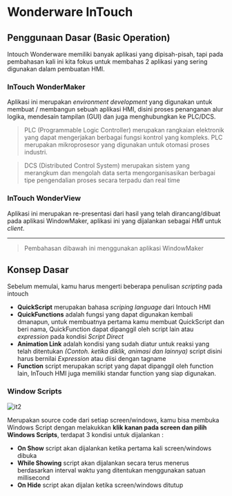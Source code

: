 # Wonderware InTouch

## Penggunaan Dasar (Basic Operation)

Intouch Wonderware memiliki banyak aplikasi yang dipisah-pisah, tapi pada pembahasan kali ini kita fokus untuk membahas 2 aplikasi yang sering digunakan dalam pembuatan HMI.


### InTouch WonderMaker
Aplikasi ini merupakan _environment development_ yang digunakan untuk membuat / membangun sebuah aplikasi HMI, disini proses penanganan alur logika, mendesain tampilan (GUI) dan juga menghubungkan ke PLC/DCS.

> PLC (Programmable Logic Controller) merupakan rangkaian elektronik yang dapat mengerjakan berbagai fungsi kontrol yang kompleks. PLC merupakan mikroprosesor yang digunakan untuk otomasi proses industri.

> DCS (Distributed Control System) merupakan sistem yang merangkum dan mengolah data serta mengorganisasikan berbagai tipe pengendalian proses secara terpadu dan real time

### InTouch WonderView
Aplikasi ini merupakan re-presentasi dari hasil yang telah dirancang/dibuat pada aplikasi WindowMaker, aplikasi ini yang dijalankan sebagai _HMI_ untuk _client_.

<hr>

> Pembahasan dibawah ini menggunakan aplikasi WindowMaker

## Konsep Dasar
Sebelum memulai, kamu harus mengerti beberapa penulisan _scripting_ pada intouch
- **QuickScript** merupakan bahasa _scriping language_ dari Intouch HMI
- **QuickFunctions** adalah fungsi yang dapat digunakan kembali dmanapun, untuk membuatnya pertama kamu membuat QuickScript dan beri nama, QuickFunction dapat dipanggil oleh script lain atau _expression_ pada kondisi _Script Direct_ 
- **Animation Link** adalah kondisi yang sudah diatur untuk reaksi yang telah ditentukan _(Contoh. ketika diklik, animasi dan lainnya)_ script disini harus bernilai _Expression_ atau diisi dengan tagname
- **Function** script merupakan script yang dapat dipanggil oleh function lain, InTouch HMI juga memiliki standar function yang siap digunakan.

### Window Scripts
![it2](https://github.com/rqpbit/intouch-guide/assets/148553161/eff1505d-320b-4db4-bd7e-597aa6d74f38)

Merupakan source code dari setiap screen/windows, kamu bisa membuka Windows Script dengan melakukkan **klik kanan pada screen dan pilih Windows Scripts**, terdapat 3 kondisi untuk dijalankan :
- **On Show** script akan dijalankan ketika pertama kali screen/windows dibuka
- **While Showing** script akan dijalankan secara terus menerus berdasarkan interval waktu yang ditentukan menggunakan satuan millisecond
- **On Hide** script akan dijalan ketika screen/windows ditutup
